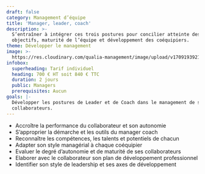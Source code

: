 ```yaml
---
draft: false
category: Management d’équipe
title: 'Manager, leader, coach'
description: >-
  S’entraîner à intégrer ces trois postures pour concilier atteinte des
  objectifs, maturité de l’équipe et développement des coéquipiers.
theme: Développer le management
image: >-
  https://res.cloudinary.com/qualia-management/image/upload/v1709193921/flower_xtyxkp.jpg
infobox:
  superheading: Tarif individuel
  heading: 700 € HT soit 840 € TTC
  duration: 2 jours
  public: Managers
  prerequisites: Aucun
goals: |-
  Développer les postures de Leader et de Coach dans le management de ses
  collaborateurs.
---
```


* Accroître la performance du collaborateur et son autonomie
* S’approprier la démarche et les outils du manager coach
* Reconnaître les compétences, les talents et potentiels de chacun
* Adapter son style managérial à chaque coéquipier
* Evaluer le degré d’autonomie et de maturité de ses collaborateurs
* Elaborer avec le collaborateur son plan de développement professionnel
* Identifier son style de leadership et ses axes de développement
